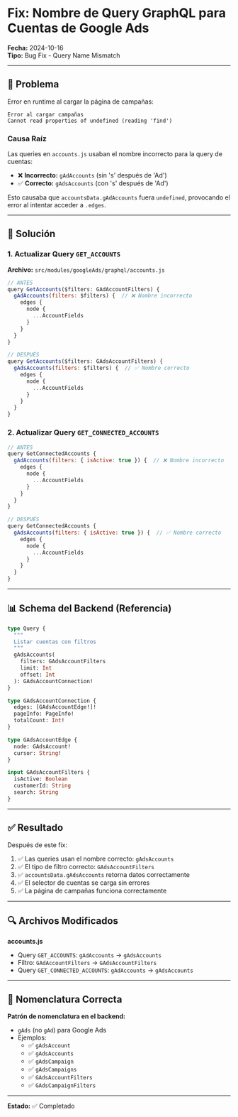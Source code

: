 # Fix: Nombre de Query GraphQL para Cuentas de Google Ads

**Fecha:** 2024-10-16  
**Tipo:** Bug Fix - Query Name Mismatch

---

## 🎯 Problema

Error en runtime al cargar la página de campañas:

```
Error al cargar campañas
Cannot read properties of undefined (reading 'find')
```

### Causa Raíz

Las queries en `accounts.js` usaban el nombre incorrecto para la query de cuentas:

- ❌ **Incorrecto:** `gAdAccounts` (sin 's' después de 'Ad')
- ✅ **Correcto:** `gAdsAccounts` (con 's' después de 'Ad')

Esto causaba que `accountsData.gAdAccounts` fuera `undefined`, provocando el error al intentar acceder a `.edges`.

---

## 🔧 Solución

### 1. Actualizar Query `GET_ACCOUNTS`

**Archivo:** `src/modules/googleAds/graphql/accounts.js`

```javascript
// ANTES
query GetAccounts($filters: GAdAccountFilters) {
  gAdAccounts(filters: $filters) {  // ❌ Nombre incorrecto
    edges {
      node {
        ...AccountFields
      }
    }
  }
}

// DESPUÉS
query GetAccounts($filters: GAdsAccountFilters) {
  gAdsAccounts(filters: $filters) {  // ✅ Nombre correcto
    edges {
      node {
        ...AccountFields
      }
    }
  }
}
```

### 2. Actualizar Query `GET_CONNECTED_ACCOUNTS`

```javascript
// ANTES
query GetConnectedAccounts {
  gAdAccounts(filters: { isActive: true }) {  // ❌ Nombre incorrecto
    edges {
      node {
        ...AccountFields
      }
    }
  }
}

// DESPUÉS
query GetConnectedAccounts {
  gAdsAccounts(filters: { isActive: true }) {  // ✅ Nombre correcto
    edges {
      node {
        ...AccountFields
      }
    }
  }
}
```

---

## 📊 Schema del Backend (Referencia)

```graphql
type Query {
  """
  Listar cuentas con filtros
  """
  gAdsAccounts(
    filters: GAdsAccountFilters
    limit: Int
    offset: Int
  ): GAdsAccountConnection!
}

type GAdsAccountConnection {
  edges: [GAdsAccountEdge!]!
  pageInfo: PageInfo!
  totalCount: Int!
}

type GAdsAccountEdge {
  node: GAdsAccount!
  cursor: String!
}

input GAdsAccountFilters {
  isActive: Boolean
  customerId: String
  search: String
}
```

---

## ✅ Resultado

Después de este fix:

1. ✅ Las queries usan el nombre correcto: `gAdsAccounts`
2. ✅ El tipo de filtro correcto: `GAdsAccountFilters`
3. ✅ `accountsData.gAdsAccounts` retorna datos correctamente
4. ✅ El selector de cuentas se carga sin errores
5. ✅ La página de campañas funciona correctamente

---

## 🔍 Archivos Modificados

**accounts.js**
- Query `GET_ACCOUNTS`: `gAdAccounts` → `gAdsAccounts`
- Filtro: `GAdAccountFilters` → `GAdsAccountFilters`
- Query `GET_CONNECTED_ACCOUNTS`: `gAdAccounts` → `gAdsAccounts`

---

## 📝 Nomenclatura Correcta

**Patrón de nomenclatura en el backend:**

- `gAds` (no `gAd`) para Google Ads
- Ejemplos:
  - ✅ `gAdsAccount`
  - ✅ `gAdsAccounts`
  - ✅ `gAdsCampaign`
  - ✅ `gAdsCampaigns`
  - ✅ `GAdsAccountFilters`
  - ✅ `GAdsCampaignFilters`

---

**Estado:** ✅ Completado
